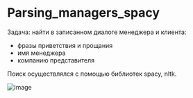 # Parsing_managers_spacy

Задача: найти в записанном диалоге менеджера и клиента:
 - фразы приветствия и прощания
 - имя менеджера
 - компанию представителя

Поиск осуществлялся с помощью библиотек spacy, nltk.

![image](https://user-images.githubusercontent.com/108274153/188267747-9602ccab-a335-4578-a053-7503d1f2aae6.png)
